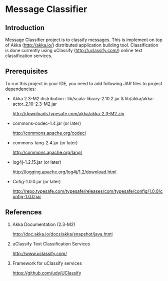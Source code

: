 Message Classifier
==================

Introduction
------------

Message Classifier project is to classify messages. This is implement on top of Akka (http://akka.io/) distributed application building tool. Classification is done currently using uClassify (http://uclassify.com/) online text classification services.

Prerequisites
-------------
To run this project in your IDE, you need to add following JAR files to project dependencies:

* Akka 2.3-M2 distribution : lib/scala-library-2.10.2.jar & lib/akka/akka-actor_2.10-2.3-M2.jar

  http://downloads.typesafe.com/akka/akka-2.3-M2.zip

* commons-codec-1.4.jar (or later)

  http://commons.apache.org/codec/

* commons-lang-2.4.jar (or later)

  http://commons.apache.org/lang/

* log4j-1.2.15.jar (or later)

  http://logging.apache.org/log4j/1.2/download.html

* Cofig-1.0.0.jar (or later)

  http://repo.typesafe.com/typesafe/releases/com/typesafe/config/1.0.0/config-1.0.0.jar

References
----------

1. Akka Documentation (2.3-M2)

   http://doc.akka.io/docs/akka/snapshot/java.html

2. uClassify Text Classification Services

   http://www.uclassify.com/
   
3. Framework for uClassify services

   https://github.com/udy/UClassify

